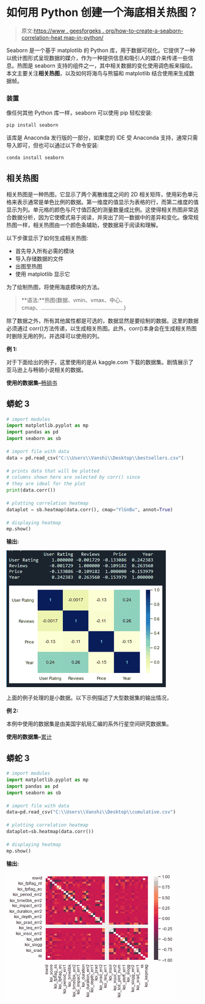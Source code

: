 # 如何用 Python 创建一个海底相关热图？

> 原文:[https://www . geesforgeks . org/how-to-create-a-seaborn-correlation-heat map-in-python/](https://www.geeksforgeeks.org/how-to-create-a-seaborn-correlation-heatmap-in-python/)

Seaborn 是一个基于 matplotlib 的 Python 库，用于数据可视化。它提供了一种以统计图形式呈现数据的媒介，作为一种提供信息和吸引人的媒介来传递一些信息。热图是 seaborn 支持的组件之一，其中相关数据的变化使用调色板来描绘。本文主要关注**相关热图**，以及如何将海鸟与熊猫和 matplotlib 结合使用来生成数据帧。

### 装置

像任何其他 Python 库一样，seaborn 可以使用 pip 轻松安装:

```py
pip install seaborn

```

该库是 Anaconda 发行版的一部分，如果您的 IDE 受 Anaconda 支持，通常只需导入即可，但也可以通过以下命令安装:

```py
conda install seaborn

```

## 相关热图

相关热图是一种热图，它显示了两个离散维度之间的 2D 相关矩阵，使用彩色单元格来表示通常是单色比例的数据。第一维度的值显示为表格的行，而第二维度的值显示为列。单元格的颜色与尺寸值匹配的测量数量成比例。这使得相关热图非常适合数据分析，因为它使模式易于阅读，并突出了同一数据中的差异和变化。像常规热图一样，相关热图由一个颜色条辅助，使数据易于阅读和理解。

以下步骤显示了如何生成相关热图:

*   首先导入所有必需的模块
*   导入存储数据的文件
*   出图至热图
*   使用 matplotlib 显示它

为了绘制热图，将使用海底模块的方法。

> **语法:**热图(数据、vmin、vmax、中心、cmap、………………………………………………)

除了数据之外，所有其他属性都是可选的，数据显然是要绘制的数据。这里的数据必须通过 corr()方法传递，以生成相关热图。此外，corr()本身会在生成相关热图时删除无用的列，并选择可以使用的列。

**例 1:**

对于下面给出的例子，这里使用的是从 kaggle.com 下载的数据集。剧情展示了亚马逊上与畅销小说相关的数据。

**使用的数据集–**[畅销书](https://drive.google.com/file/d/1KhtJuBtO73gItNku98y5ekCRWobzBify/view?usp=sharing)

## 蟒蛇 3

```py
# import modules
import matplotlib.pyplot as mp
import pandas as pd
import seaborn as sb

# import file with data
data = pd.read_csv("C:\\Users\\Vanshi\\Desktop\\bestsellers.csv")

# prints data that will be plotted
# columns shown here are selected by corr() since
# they are ideal for the plot
print(data.corr())

# plotting correlation heatmap
dataplot = sb.heatmap(data.corr(), cmap="YlGnBu", annot=True)

# displaying heatmap
mp.show()
```

**输出:**

![](img/36128740cfddadbf6adbb083ed5ae60a.png)

上面的例子处理的是小数据。以下示例描述了大型数据集的输出情况，

**例 2:**

本例中使用的数据集是由美国宇航局汇编的系外行星空间研究数据集。

**使用的数据集–**[累计](https://drive.google.com/file/d/1pAPwPDyz0Zi1paKrr81WOfsA_TACz4fl/view?usp=sharing)

## 蟒蛇 3

```py
# import modules
import matplotlib.pyplot as mp
import pandas as pd
import seaborn as sb

# import file with data
data=pd.read_csv("C:\\Users\\Vanshi\\Desktop\\cumulative.csv")

# plotting correlation heatmap
dataplot=sb.heatmap(data.corr())

# displaying heatmap
mp.show()
```

**输出:**

![](img/27b6ad47a2c945447444b25ba1eb987c.png)